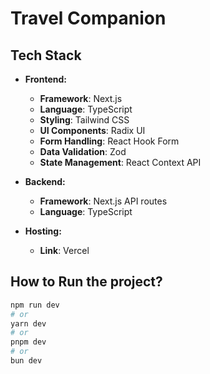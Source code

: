 # Travel Companion

## Tech Stack

- **Frontend:**

  - **Framework**: Next.js
  - **Language**: TypeScript
  - **Styling**: Tailwind CSS
  - **UI Components**: Radix UI
  - **Form Handling**: React Hook Form
  - **Data Validation**: Zod
  - **State Management**: React Context API

- **Backend:**

  - **Framework**: Next.js API routes
  - **Language**: TypeScript

- **Hosting:**
  - **Link**: Vercel

## How to Run the project?

```bash
npm run dev
# or
yarn dev
# or
pnpm dev
# or
bun dev
```
